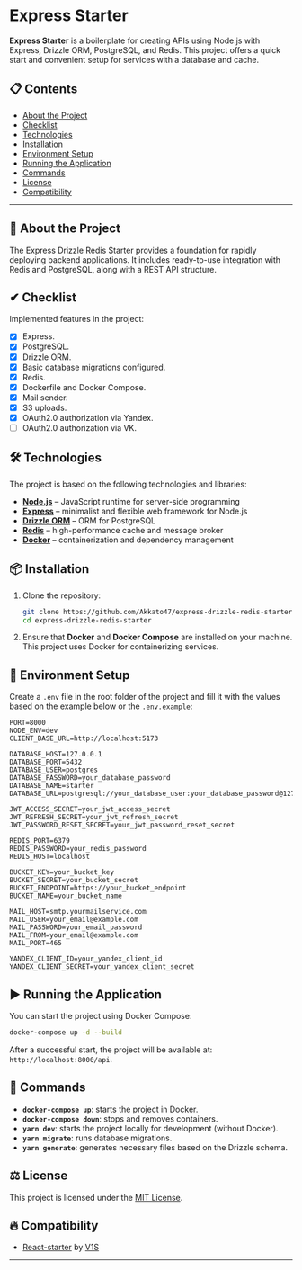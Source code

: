 # Express Starter

**Express Starter** is a boilerplate for creating APIs using Node.js with Express, Drizzle ORM, PostgreSQL, and Redis. This project offers a quick start and convenient setup for services with a database and cache.

## 📋 Contents

- [About the Project](#-about-the-project)
- [Checklist](#-checklist)
- [Technologies](#-technologies)
- [Installation](#-installation)
- [Environment Setup](#-environment-setup)
- [Running the Application](#️-running-the-application)
- [Commands](#-commands)
- [License](#-license)
- [Compatibility](#-compatibility)

---

## 🚀 About the Project

The Express Drizzle Redis Starter provides a foundation for rapidly deploying backend applications. It includes ready-to-use integration with Redis and PostgreSQL, along with a REST API structure.

## ✔ Checklist

Implemented features in the project:

- [x] Express.
- [x] PostgreSQL.
- [x] Drizzle ORM.
- [x] Basic database migrations configured.
- [x] Redis.
- [x] Dockerfile and Docker Compose.
- [x] Mail sender.
- [x] S3 uploads.
- [x] OAuth2.0 authorization via Yandex.
- [ ] OAuth2.0 authorization via VK.

## 🛠 Technologies

The project is based on the following technologies and libraries:

- **[Node.js](https://nodejs.org/)** – JavaScript runtime for server-side programming
- **[Express](https://expressjs.com/)** – minimalist and flexible web framework for Node.js
- **[Drizzle ORM](https://orm.drizzle.team/)** – ORM for PostgreSQL
- **[Redis](https://redis.io/)** – high-performance cache and message broker
- **[Docker](https://www.docker.com/)** – containerization and dependency management

## 📦 Installation

1. Clone the repository:

   ```bash
   git clone https://github.com/Akkato47/express-drizzle-redis-starter.git
   cd express-drizzle-redis-starter
   ```

2. Ensure that **Docker** and **Docker Compose** are installed on your machine. This project uses Docker for containerizing services.

## 🔧 Environment Setup

Create a `.env` file in the root folder of the project and fill it with the values based on the example below or the `.env.example`:

```env
PORT=8000
NODE_ENV=dev
CLIENT_BASE_URL=http://localhost:5173

DATABASE_HOST=127.0.0.1
DATABASE_PORT=5432
DATABASE_USER=postgres
DATABASE_PASSWORD=your_database_password
DATABASE_NAME=starter
DATABASE_URL=postgresql://your_database_user:your_database_password@127.0.0.1:5432/starter

JWT_ACCESS_SECRET=your_jwt_access_secret
JWT_REFRESH_SECRET=your_jwt_refresh_secret
JWT_PASSWORD_RESET_SECRET=your_jwt_password_reset_secret

REDIS_PORT=6379
REDIS_PASSWORD=your_redis_password
REDIS_HOST=localhost

BUCKET_KEY=your_bucket_key
BUCKET_SECRET=your_bucket_secret
BUCKET_ENDPOINT=https://your_bucket_endpoint
BUCKET_NAME=your_bucket_name

MAIL_HOST=smtp.yourmailservice.com
MAIL_USER=your_email@example.com
MAIL_PASSWORD=your_email_password
MAIL_FROM=your_email@example.com
MAIL_PORT=465

YANDEX_CLIENT_ID=your_yandex_client_id
YANDEX_CLIENT_SECRET=your_yandex_client_secret
```

## ▶️ Running the Application

You can start the project using Docker Compose:

```bash
docker-compose up -d --build
```

After a successful start, the project will be available at: `http://localhost:8000/api`.

## 📜 Commands

- **`docker-compose up`**: starts the project in Docker.
- **`docker-compose down`**: stops and removes containers.
- **`yarn dev`**: starts the project locally for development (without Docker).
- **`yarn migrate`**: runs database migrations.
- **`yarn generate`**: generates necessary files based on the Drizzle schema.

## ⚖️ License

This project is licensed under the [MIT License](LICENSE).

## 🔥 Compatibility

- [React-starter](https://github.com/SergeyV1S/react-starter) by [V1S](https://github.com/SergeyV1S)

---
